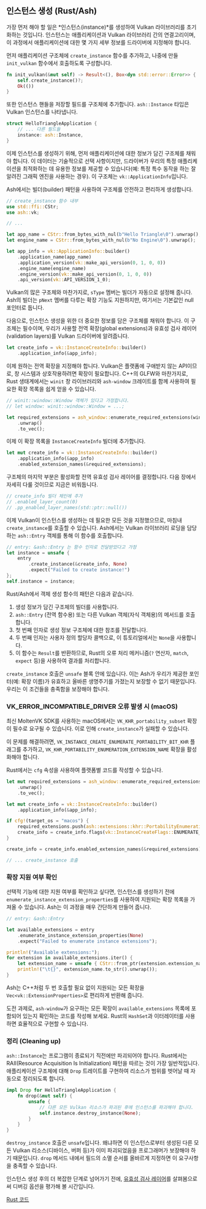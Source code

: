 ## 인스턴스 생성 (Rust/Ash)

가장 먼저 해야 할 일은 *인스턴스(instance)*를 생성하여 Vulkan 라이브러리를 초기화하는 것입니다. 인스턴스는 애플리케이션과 Vulkan 라이브러리 간의 연결고리이며, 이 과정에서 애플리케이션에 대한 몇 가지 세부 정보를 드라이버에 지정해야 합니다.

먼저 애플리케이션 구조체에 `create_instance` 함수를 추가하고, 나중에 만들 `init_vulkan` 함수에서 호출하도록 구성합니다.

```rust
fn init_vulkan(&mut self) -> Result<(), Box<dyn std::error::Error>> {
    self.create_instance()?;
    Ok(())
}
```

또한 인스턴스 핸들을 저장할 필드를 구조체에 추가합니다. `ash::Instance` 타입은 Vulkan 인스턴스를 나타냅니다.

```rust
struct HelloTriangleApplication {
    // ... 다른 필드들
    instance: ash::Instance,
}
```

이제 인스턴스를 생성하기 위해, 먼저 애플리케이션에 대한 정보가 담긴 구조체를 채워야 합니다. 이 데이터는 기술적으로 선택 사항이지만, 드라이버가 우리의 특정 애플리케이션을 최적화하는 데 유용한 정보를 제공할 수 있습니다(예: 특정 특수 동작을 하는 잘 알려진 그래픽 엔진을 사용하는 경우). 이 구조체는 `vk::ApplicationInfo`입니다.

Ash에서는 빌더(builder) 패턴을 사용하여 구조체를 안전하고 편리하게 생성합니다.

```rust
// create_instance 함수 내부
use std::ffi::CStr;
use ash::vk;

// ...

let app_name = CStr::from_bytes_with_nul(b"Hello Triangle\0").unwrap();
let engine_name = CStr::from_bytes_with_nul(b"No Engine\0").unwrap();

let app_info = vk::ApplicationInfo::builder()
    .application_name(app_name)
    .application_version(vk::make_api_version(0, 1, 0, 0))
    .engine_name(engine_name)
    .engine_version(vk::make_api_version(0, 1, 0, 0))
    .api_version(vk::API_VERSION_1_0);
```

Vulkan의 많은 구조체와 마찬가지로, `sType` 멤버는 빌더가 자동으로 설정해 줍니다. Ash의 빌더는 `pNext` 멤버를 다루는 확장 기능도 지원하지만, 여기서는 기본값인 null 포인터로 둡니다.

다음으로, 인스턴스 생성을 위한 더 중요한 정보를 담은 구조체를 채워야 합니다. 이 구조체는 필수이며, 우리가 사용할 전역 확장(global extensions)과 유효성 검사 레이어(validation layers)를 Vulkan 드라이버에 알려줍니다.

```rust
let create_info = vk::InstanceCreateInfo::builder()
    .application_info(&app_info);
```

이제 원하는 전역 확장을 지정해야 합니다. Vulkan은 플랫폼에 구애받지 않는 API이므로, 창 시스템과 상호작용하려면 확장이 필요합니다. C++의 GLFW와 마찬가지로, Rust 생태계에서는 `winit` 창 라이브러리와 `ash-window` 크레이트를 함께 사용하여 필요한 확장 목록을 쉽게 얻을 수 있습니다.

```rust
// winit::window::Window 객체가 있다고 가정합니다.
// let window: winit::window::Window = ...;

let required_extensions = ash_window::enumerate_required_extensions(window.display_handle().unwrap().as_raw())
    .unwrap()
    .to_vec();
```

이제 이 확장 목록을 `InstanceCreateInfo` 빌더에 추가합니다.

```rust
let mut create_info = vk::InstanceCreateInfo::builder()
    .application_info(&app_info)
    .enabled_extension_names(&required_extensions);
```

구조체의 마지막 부분은 활성화할 전역 유효성 검사 레이어를 결정합니다. 다음 장에서 자세히 다룰 것이므로 지금은 비워둡니다.

```rust
// create_info 빌더 체인에 추가
// .enabled_layer_count(0)
// .pp_enabled_layer_names(std::ptr::null())
```

이제 Vulkan이 인스턴스를 생성하는 데 필요한 모든 것을 지정했으므로, 마침내 `create_instance`를 호출할 수 있습니다. Ash에서는 Vulkan 라이브러리 로딩을 담당하는 `ash::Entry` 객체를 통해 이 함수를 호출합니다.

```rust
// entry: &ash::Entry 는 함수 인자로 전달받았다고 가정
let instance = unsafe {
    entry
        .create_instance(&create_info, None)
        .expect("Failed to create instance!")
};
self.instance = instance;
```

Rust/Ash에서 객체 생성 함수의 패턴은 다음과 같습니다.

1.  생성 정보가 담긴 구조체의 빌더를 사용합니다.
2.  `ash::Entry` (전역 함수용) 또는 다른 Vulkan 객체(자식 객체용)의 메서드를 호출합니다.
3.  첫 번째 인자로 생성 정보 구조체에 대한 참조를 전달합니다.
4.  두 번째 인자는 사용자 정의 할당자 콜백으로, 이 튜토리얼에서는 `None`을 사용합니다.
5.  이 함수는 `Result`를 반환하므로, Rust의 오류 처리 메커니즘(`?` 연산자, `match`, `expect` 등)을 사용하여 결과를 처리합니다.

`create_instance` 호출은 `unsafe` 블록 안에 있습니다. 이는 Ash가 우리가 제공한 포인터(예: 확장 이름)가 유효하고 올바른 생명주기를 가졌는지 보장할 수 없기 때문입니다. 우리는 이 조건들을 충족함을 보장해야 합니다.

### VK_ERROR_INCOMPATIBLE_DRIVER 오류 발생 시 (macOS)
최신 MoltenVK SDK를 사용하는 macOS에서는 `VK_KHR_portability_subset` 확장이 필수로 요구될 수 있습니다. 이로 인해 `create_instance`가 실패할 수 있습니다.

이 문제를 해결하려면, `VK_INSTANCE_CREATE_ENUMERATE_PORTABILITY_BIT_KHR` 플래그를 추가하고, `VK_KHR_PORTABILITY_ENUMERATION_EXTENSION_NAME` 확장을 활성화해야 합니다.

Rust에서는 `cfg` 속성을 사용하여 플랫폼별 코드를 작성할 수 있습니다.

```rust
let mut required_extensions = ash_window::enumerate_required_extensions(window.display_handle().unwrap().as_raw())
    .unwrap()
    .to_vec();

let mut create_info = vk::InstanceCreateInfo::builder()
    .application_info(&app_info);

if cfg!(target_os = "macos") {
    required_extensions.push(ash::extensions::khr::PortabilityEnumeration::name().as_ptr());
    create_info = create_info.flags(vk::InstanceCreateFlags::ENUMERATE_PORTABILITY_KHR);
}

create_info = create_info.enabled_extension_names(&required_extensions);

// ... create_instance 호출
```

### 확장 지원 여부 확인

선택적 기능에 대한 지원 여부를 확인하고 싶다면, 인스턴스를 생성하기 전에 `enumerate_instance_extension_properties`를 사용하여 지원되는 확장 목록을 가져올 수 있습니다. Ash는 이 과정을 매우 간단하게 만들어 줍니다.

```rust
// entry: &ash::Entry

let available_extensions = entry
    .enumerate_instance_extension_properties(None)
    .expect("Failed to enumerate instance extensions");

println!("Available extensions:");
for extension in available_extensions.iter() {
    let extension_name = unsafe { CStr::from_ptr(extension.extension_name.as_ptr()) };
    println!("\t{}", extension_name.to_str().unwrap());
}
```

Ash는 C++처럼 두 번 호출할 필요 없이 지원되는 모든 확장을 `Vec<vk::ExtensionProperties>`로 편리하게 반환해 줍니다.

도전 과제로, `ash-window`가 요구하는 모든 확장이 `available_extensions` 목록에 포함되어 있는지 확인하는 코드를 작성해 보세요. Rust의 `HashSet`과 이터레이터를 사용하면 효율적으로 구현할 수 있습니다.

### 정리 (Cleaning up)

`ash::Instance`는 프로그램이 종료되기 직전에만 파괴되어야 합니다. Rust에서는 RAII(Resource Acquisition Is Initialization) 패턴을 따르는 것이 가장 일반적입니다. 애플리케이션 구조체에 대해 `Drop` 트레이트를 구현하여 리소스가 범위를 벗어날 때 자동으로 정리되도록 합니다.

```rust
impl Drop for HelloTriangleApplication {
    fn drop(&mut self) {
        unsafe {
            // 다른 모든 Vulkan 리소스가 파괴된 후에 인스턴스를 파괴해야 합니다.
            self.instance.destroy_instance(None);
        }
    }
}
```

`destroy_instance` 호출은 `unsafe`입니다. 왜냐하면 이 인스턴스로부터 생성된 다른 모든 Vulkan 리소스(디바이스, 버퍼 등)가 이미 파괴되었음을 프로그래머가 보장해야 하기 때문입니다. `drop` 메서드 내에서 필드의 소멸 순서를 올바르게 지정하면 이 요구사항을 충족할 수 있습니다.

인스턴스 생성 후의 더 복잡한 단계로 넘어가기 전에, [유효성 검사 레이어](!ko/Drawing_a_triangle/Setup/Validation_layers)를 살펴봄으로써 디버깅 옵션을 평가해 볼 시간입니다.

[Rust 코드](/code/rust/01_instance_creation.rs)